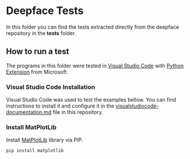 # Deepface Tests

In this folder you can find the tests extracted directly from the deepface repository in the **tests** folder.

## How to run a test

The programs in this folder were tested in [Visual Studio Code](https://code.visualstudio.com/) with [Python Extension]() from Microsoft. 

### Visual Studio Code Installation

Visual Studio Code was used to test the examples bellow. You can find instructions to install it and configure it in the [visualstudiocode-documentation.md](https://github.com/hugoescalpelo/data-visualization/blob/main/VisualStudioCode/visualstudiocode-documentation.md) file in this repository.

### Install MatPlotLib

Install [MatPlotLib]() library via PIP.
```
pip install matplotlib
```